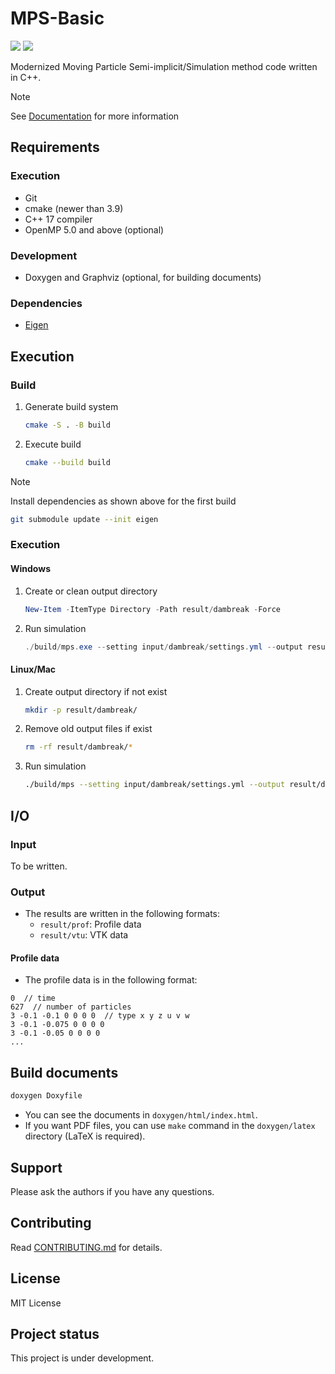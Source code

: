 # MPS-Basic

![](https://github.com/MPS-Basic/MPS-Basic/actions/workflows/build-cmake.yml/badge.svg)
![](https://github.com/MPS-Basic/MPS-Basic/actions/workflows/doxygen-pages.yml/badge.svg)

Modernized Moving Particle Semi-implicit/Simulation method code written in C++.

> [!NOTE]
> See [Documentation](https://mps-basic.github.io/MPS-Basic/index.html) for more information

## Requirements
### Execution
- Git
- cmake (newer than 3.9)
- C++ 17 compiler
- OpenMP 5.0 and above (optional)

### Development
- Doxygen and Graphviz (optional, for building documents)

### Dependencies
- [Eigen](https://eigen.tuxfamily.org/index.php?title=Main_Page)

## Execution
### Build
1. Generate build system
	```bash
	cmake -S . -B build
	```
1. Execute build
	```bash
	cmake --build build
	```

> [!NOTE]
> Install dependencies as shown above for the first build
> ```bash
> git submodule update --init eigen
> ```

### Execution
#### Windows
1. Create or clean output directory
	```powershell
	New-Item -ItemType Directory -Path result/dambreak -Force
	```
1. Run simulation
	```powershell
	./build/mps.exe --setting input/dambreak/settings.yml --output result/dambreak 2> result/dambreak/error.log | Tee-Object -FilePath "result/dambreak/console.log"
	```

#### Linux/Mac
1. Create output directory if not exist
	```bash
	mkdir -p result/dambreak/
	```
1. Remove old output files if exist
	```bash
	rm -rf result/dambreak/*
	```
1. Run simulation
	```bash
	./build/mps --setting input/dambreak/settings.yml --output result/dambreak 2> result/dambreak/error.log | tee result/dambreak/console.log
	```

## I/O
### Input
To be written.

### Output
- The results are written in the following formats:
	- `result/prof`: Profile data
	- `result/vtu`: VTK data

#### Profile data
- The profile data is in the following format:

```prof
0  // time
627  // number of particles
3 -0.1 -0.1 0 0 0 0  // type x y z u v w
3 -0.1 -0.075 0 0 0 0
3 -0.1 -0.05 0 0 0 0
...
```


## Build documents
```bash
doxygen Doxyfile
```
- You can see the documents in `doxygen/html/index.html`.
- If you want PDF files, you can use `make` command in the `doxygen/latex` directory (LaTeX is required).

## Support
Please ask the authors if you have any questions.

## Contributing
Read [CONTRIBUTING.md](CONTRIBUTING.md) for details.

## License
MIT License

## Project status
This project is under development.

